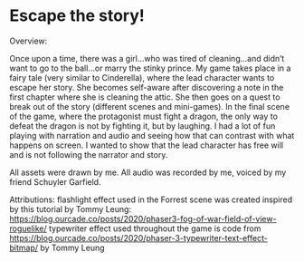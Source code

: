 # Escape the story!
Overview: 

Once upon a time, there was a girl…who was tired of cleaning…and didn’t want to go to the ball…or marry the stinky prince. My game takes place in a fairy tale (very similar to Cinderella), where the lead character wants to escape her story. She becomes self-aware after discovering a note in the first chapter where she is cleaning the attic. She then goes on a quest to break out of the story (different scenes and mini-games). In the final scene of the game, where the protagonist must fight a dragon, the only way to defeat the dragon is not by fighting it, but by laughing. I had a lot of fun playing with narration and audio and seeing how that can contrast with what happens on screen. I wanted to show that the lead character has free will and is not following the narrator and story. 

All assets were drawn by me. All audio was recorded by me, voiced by my friend Schuyler Garfield.

Attributions: 
flashlight effect used in the Forrest scene was created inspired by this tutorial by Tommy Leung: https://blog.ourcade.co/posts/2020/phaser3-fog-of-war-field-of-view-roguelike/ 
typewriter effect used throughout the game is code from https://blog.ourcade.co/posts/2020/phaser-3-typewriter-text-effect-bitmap/ by Tommy Leung

